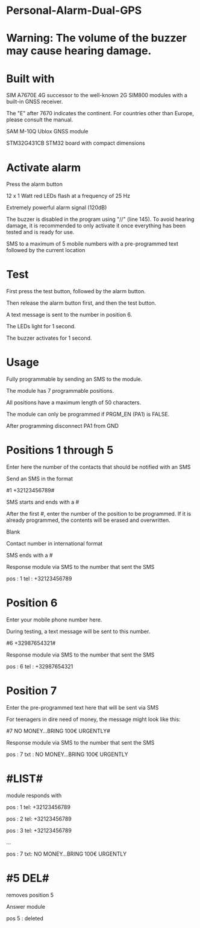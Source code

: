 # Personal-Alarm-Dual-GPS

# Warning: The volume of the buzzer may cause hearing damage.

# Built with

SIM A7670E 		4G successor to the well-known 2G SIM800 modules with a built-in GNSS receiver.

The "E" after 7670 indicates the continent. For countries other than Europe, please consult the manual.

SAM M-10Q		Ublox GNSS module

STM32G431CB	STM32 board with compact dimensions


# Activate alarm

Press the alarm button

12 x 1 Watt red LEDs flash at a frequency of 25 Hz

Extremely powerful alarm signal (120dB)

The buzzer is disabled in the program using "//" (line 145). To avoid hearing damage, 	it is recommended to only activate it once everything has been tested and is ready for 	use.

SMS to a maximum of 5 mobile numbers with a pre-programmed text followed by the current location

# Test

First press the test button, followed by the alarm button.

Then release the alarm button first, and then the test button.

A text message is sent to the number in position 6.

The LEDs light for 1 second.

The buzzer activates for 1 second.

# Usage

Fully programmable by sending an SMS to the module.

The module has 7 programmable positions.

All positions have a maximum length of 50 characters.

The module can only be programmed if PRGM_EN (PA1) is FALSE.

After programming disconnect PA1 from GND


# Positions 1 through 5

Enter here the number of the contacts that should be notified with an SMS

Send an SMS in the format

#1 +32123456789#

SMS starts and ends with a #

After the first #, enter the number of the position to be programmed. If it is already programmed, the contents will be erased and overwritten.

Blank

Contact number in international format

SMS ends with a #

Response module via SMS to the number that sent the SMS

pos : 1   tel : +32123456789

# Position 6

Enter your mobile phone number here.

During testing, a text message will be sent to this number.

#6 +32987654321#

Response module via SMS to the number that sent the SMS

pos : 6   tel : +32987654321


# Position 7

Enter the pre-programmed text here that will be sent via SMS

For teenagers in dire need of money, the message might look like this:

#7 NO MONEY…BRING 100€ URGENTLY#

Response module via SMS to the number that sent the SMS

pos : 7   txt :  NO MONEY…BRING 100€ URGENTLY


#  #LIST#

module responds with

pos : 1  tel: +32123456789

pos : 2  tel: +32123456789

pos : 3  tel: +32123456789

…

pos : 7 txt: NO MONEY…BRING 100€ URGENTLY


#  #5 DEL#
removes position 5

Answer module

pos 5 : deleted








